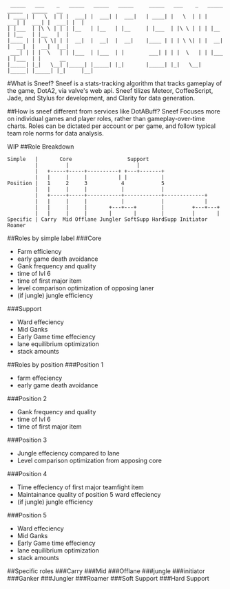      _____   ___    _   _____   _____   _____     _____   ___    _   _____   _____   _____   __
    | ____| |   \  | | |  ___| |  ___| |  ___|   | ____| |   \  | | |  ___| |  ___| |  ___| |  |
    | |___  | |\ \ | | | |__   | |__   | |__     | |___  | |\ \ | | | |__   | |__   | |__   |  |
    |____ | | | \ \| | |  __|  |  __|  |  __|    |____ | | | \ \| | |  __|  |  __|  |  __|  |__|
     ___| | | |  \   | | |___  | |___  | |        ___| | | |  \   | | |___  | |___  | |      __
    |_____| |_|   \__| |_____| |_____| |_|       |_____| |_|   \__| |_____| |_____| |_|     |__|
    
#What is Sneef?
Sneef is a stats-tracking algorithm that tracks gameplay of the game, DotA2, via valve's web api. Sneef tilizes Meteor, CoffeeScript, Jade, and Stylus for development, and Clarity for data generation.

##How is sneef different from services like DotABuff?
Sneef Focuses more on individual games and player roles, rather than gameplay-over-time charts. Roles can be dictated per account or per game, and follow typical team role norms for data analysis.

WIP
##Role Breakdown

    Simple   |       Core                  Support
             |         |                      |
             |   +-----+-----+----------+ +---+-------+
             |   |     |     |          | |           |
    Position |   1     2     3           4            5
             |   |     |     |           |            |
             |   +-----+-----+-----------+------------+-------------+       
             |   |     |     |           |            |             |
             |   |     |     |       +---+---+        |         +---+---+
             |   |     |     |       |       |        |         |       |
    Specific | Carry  Mid Offlane Jungler SoftSupp HardSupp Initiator Roamer  

##Roles by simple label
###Core
* Farm efficiency
* early game death avoidance
* Gank frequency and quality
* time of lvl 6
* time of first major item
* level comparison optimization of opposing laner
* (if jungle) jungle efficiency

###Support
* Ward effeciency
* Mid Ganks
* Early Game time effeciency
* lane equilibrium optimization
* stack amounts

##Roles by position
###Position 1
* farm effeciency
* early game death avoidance

###Position 2
* Gank frequency and quality
* time of lvl 6
* time of first major item

###Position 3
* Jungle effeciency compared to lane
* Level comparison optimization from apposing core

###Position 4
* Time effeciency of first major teamfight item
* Maintainance quality of position 5 ward effeciency
* (if jungle) jungle efficiency

###Position 5
* Ward effeciency
* Mid Ganks
* Early Game time effeciency
* lane equilibrium optimization
* stack amounts

##Specific roles
###Carry
###Mid
###Offlane
###jungle
###initiator
###Ganker
###Jungler
###Roamer
###Soft Support
###Hard Support